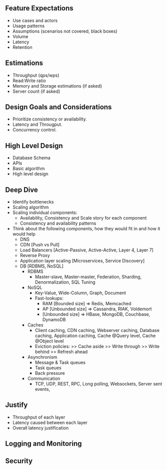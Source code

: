 ## Feature Expectations
- Use cases and actors
- Usage patterns
- Assumptions (scenarios not covered, black boxes)
- Volume
- Latency
- Retention
## Estimations
- Throughput (qps/wps)
- Read:Write ratio
- Memory and Storage estimations (if asked)
- Server count (if asked)
## Design Goals and Considerations
- Prioritize consistency or availability.
- Latency and Througput.
- Concurrency control.
## High Level Design
- Database Schema
- APIs
- Basic algorithm
- High level design
## Deep Dive
- Identify bottlenecks
- Scaling algorithm
- Scaling individual components:
  - Availability, Consistency and Scale story for each component
  - Consistency and availability patterns
- Think about the following components, how they would fit in and how it would help
  - DNS
  - CDN [Push vs Pull]
  - Load Balancers [Active-Passive, Active-Active, Layer 4, Layer 7]
  - Reverse Proxy
  - Application layer scaling [Microservices, Service Discovery]
  - DB [RDBMS, NoSQL]
    - RDBMS 
      - Master-slave, Master-master, Federation, Sharding, Denormalization, SQL Tuning
    - NoSQL
      - Key-Value, Wide-Column, Graph, Document
      - Fast-lookups:
        - RAM  [Bounded size] => Redis, Memcached
        - AP [Unbounded size] => Cassandra, RIAK, Voldemort
        - [Unbounded size] => HBase, MongoDB, Couchbase, DynamoDB
    - Caches
      - Client caching, CDN caching, Webserver caching, Database caching, Application caching, Cache @Query level, Cache @Object level
      - Eviction policies:
                                >> Cache aside
                                >> Write through
                                >> Write behind
                                >> Refresh ahead
    - Asynchronism
      - Message & Task queues
      - Task queues
      - Back pressure
    - Communication
      - TCP, UDP, REST, RPC, Long polling, Websockets, Server sent events, 
## Justify
  - Throughput of each layer
  - Latency caused between each layer
  - Overall latency justification
## Logging and Monitoring
## Security
